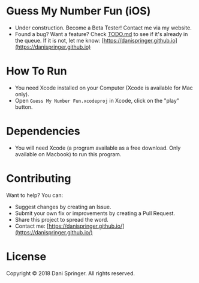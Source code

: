 # Guess My Number Fun (iOS)
- Under construction. Become a Beta Tester! Contact me via my website.
- Found a bug? Want a feature? Check [TODO.md](TODO.md) to see if it's already in the queue. If it is not, let me know: [https://danispringer.github.io](https://danispringer.github.io)

# How To Run
- You need Xcode installed on your Computer (Xcode is available for Mac only).
- Open `Guess My Number Fun.xcodeproj` in Xcode, click on the "play" button.

# Dependencies
- You will need Xcode (a program available as a free download. Only available on Macbook) to run this program.

# Contributing
Want to help? You can:
- Suggest changes by creating an Issue.
- Submit your own fix or improvements by creating a Pull Request.
- Share this project to spread the word.
- Contact me: [https://danispringer.github.io/](https://danispringer.github.io/)

# License
Copyright © 2018 Dani Springer. All rights reserved.